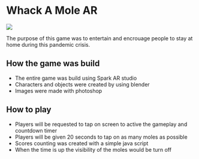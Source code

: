 # Whack A Mole AR
![](name-of-giphy.gif)

The purpose of this game was to entertain and encrouage people to stay at home during this pandemic crisis.
## How the game was build
 - The entire game was build using Spark AR studio
 - Characters and objects were created by using blender
 - Images were made with photoshop
 ## How to play
 - Players will be requested to tap on screen to active the gameplay and countdown timer
 - Players will be given 20 seconds to tap on as many moles as possible
 - Scores counting was created with a simple java script
 - When the time is up the visibility of the moles would be turn off
 
